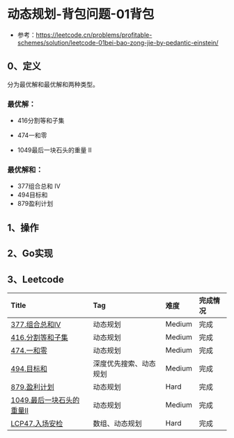 # 动态规划-背包问题-01背包

- 参考：https://leetcode.cn/problems/profitable-schemes/solution/leetcode-01bei-bao-zong-jie-by-pedantic-einstein/

## 0、定义

分为最优解和最优解和两种类型。

### 最优解：

- 416分割等和子集

- 474一和零
- 1049最后一块石头的重量 II

### 最优解和：

- 377组合总和 Ⅳ
- 494目标和
- 879盈利计划

## 1、操作

## 2、Go实现

## 3、Leetcode

| Title                                                                  | Tag         | 难度     | 完成情况 |
|:-----------------------------------------------------------------------|:------------|:-------|:-----|
| [377.组合总和Ⅳ](https://leetcode.cn/problems/combination-sum-iv/)          | 动态规划        | Medium | 完成   |
| [416.分割等和子集](https://leetcode.cn/problems/partition-equal-subset-sum/) | 动态规划        | Medium | 完成   |
| [474.一和零](https://leetcode.cn/problems/ones-and-zeroes/)               | 动态规划        | Medium | 完成   |
| [494.目标和](https://leetcode.cn/problems/target-sum/)                    | 深度优先搜索、动态规划 | Medium | 完成   |
| [879.盈利计划](https://leetcode.cn/problems/profitable-schemes/)           | 动态规划        | Hard   | 完成   |
| [1049.最后一块石头的重量II](https://leetcode.cn/problems/last-stone-weight-ii/) | 动态规划        | Medium | 完成   |
| [LCP47.入场安检](https://leetcode.cn/problems/oPs9Bm/)                     | 数组、动态规划     | Hard   | 完成   |